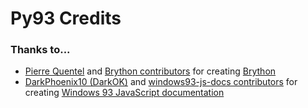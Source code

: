 # Py93 Credits
### **Thanks to...**
* [Pierre Quentel](https://github.com/PierreQuentel) and [Brython contributors](https://github.com/brython-dev/brython/graphs/contributors) for creating [Brython](https://brython.info)
* [DarkPhoenix10 (DarkOK)](https://github.com/DarkPhoenix10) and [windows93-js-docs contributors](https://github.com/DarkPhoenix10/windows93-js-docs/graphs/contributors) for creating [Windows 93 JavaScript documentation](https://darkphoenix10.github.io/windows93-js-docs/)
